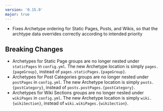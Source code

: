 ```yaml
---
version: '0.15.0'
major: true
---
```


- Fixes Archetype ordering for Static Pages, Posts, and Wikis, so that the archtype data overrides correctly according 
    to intended priority

## Breaking Changes

- Archetypes for Static Page groups are no longer nested under `staticPages` in `config.yml`. The new Archetype location 
    is simply `pages.{pageGroup}`, instead of `pages.staticPages.{pageGroup}`.
- Archetypes for Post Categories groups are no longer nested under `postPages` in `config.yml`. The new Archetype 
    location is simply `posts.{postCategory}`, instead of `posts.postPages.{postCategory}`.
- Archetypes for Wiki Sections groups are no longer nested under `wikiPages` in `config.yml`. The new Archetype location 
    is simply `wiki.{wikiSection}`, instead of `wiki.wikiPages.{wikiSection}`.
